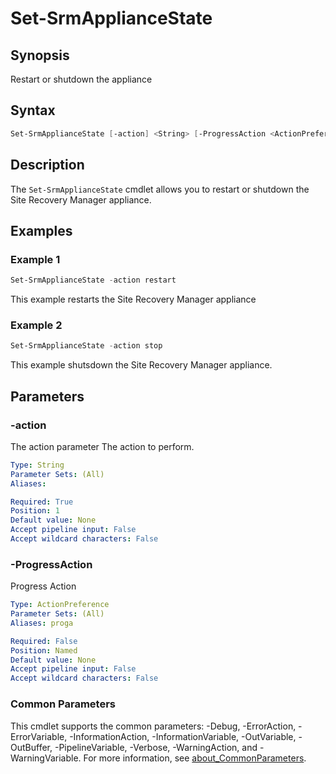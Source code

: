 # Set-SrmApplianceState

## Synopsis

Restart or shutdown the appliance

## Syntax

```powershell
Set-SrmApplianceState [-action] <String> [-ProgressAction <ActionPreference>] [<CommonParameters>]
```

## Description

The `Set-SrmApplianceState` cmdlet allows you to restart or shutdown the Site Recovery Manager appliance.

## Examples

### Example 1

```powershell
Set-SrmApplianceState -action restart
```

This example restarts the Site Recovery Manager appliance

### Example 2

```powershell
Set-SrmApplianceState -action stop
```

This example shutsdown the Site Recovery Manager appliance.

## Parameters

### -action

The action parameter The action to perform.

```yaml
Type: String
Parameter Sets: (All)
Aliases:

Required: True
Position: 1
Default value: None
Accept pipeline input: False
Accept wildcard characters: False
```

### -ProgressAction

Progress Action

```yaml
Type: ActionPreference
Parameter Sets: (All)
Aliases: proga

Required: False
Position: Named
Default value: None
Accept pipeline input: False
Accept wildcard characters: False
```

### Common Parameters

This cmdlet supports the common parameters: -Debug, -ErrorAction, -ErrorVariable, -InformationAction, -InformationVariable, -OutVariable, -OutBuffer, -PipelineVariable, -Verbose, -WarningAction, and -WarningVariable. For more information, see [about_CommonParameters](http://go.microsoft.com/fwlink/?LinkID=113216).

